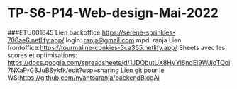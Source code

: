 # TP-S6-P14-Web-design-Mai-2022
###ETU001645
Lien backoffice:https://serene-sprinkles-706ae6.netlify.app/
  login: ranja@gmail.com
  mpd: ranja
Lien frontoffice:https://tourmaline-conkies-3ca365.netlify.app/
Sheets avec les scores et optimisations: https://docs.google.com/spreadsheets/d/1JDObutUX8HVYl6ndEi9WJjqTQoj7NXaP-G3JuBSykfk/edit?usp=sharing
Lien git pour le WS:https://github.com/nyantsaranja/backendBlogAi